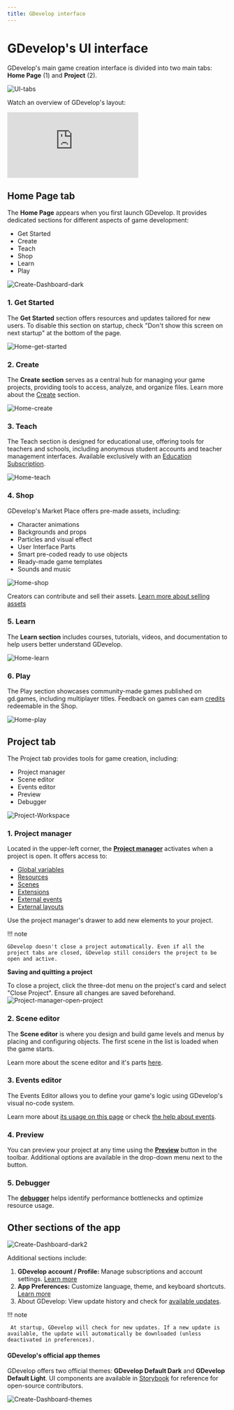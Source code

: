```yaml
---
title: GDevelop interface
---
```

# GDevelop's UI interface

GDevelop's main game creation interface is divided into two main tabs: **Home Page** (1) and **Project** (2).

![UI-tabs](UI-tabs.png)

Watch an overview of GDevelop's layout:
<div class="video-container">
  <iframe src="https://www.youtube.com/embed/bR2BjT7JG0k" frameborder="0" allowfullscreen></iframe>
</div>

## Home Page tab

The **Home Page** appears when you first launch GDevelop. It provides dedicated sections for different aspects of game development:

 * Get Started
 * Create
 * Teach
 * Shop
 * Learn
 * Play

![Create-Dashboard-dark](Create-Dashboard-dark.png)

### 1. Get Started
The **Get Started** section offers resources and updates tailored for new users. To disable this section on startup, check "Don't show this screen on next startup" at the bottom of the page.

![Home-get-started](Home-get-started.png)

### 2. Create
The **Create section** serves as a central hub for managing your game projects, providing tools to access, analyze, and organize files. Learn more about the [Create](/gdevelop5/interface/create-dashboard/) section.

![Home-create](Home-create.png)

### 3. Teach
The Teach section is designed for educational use, offering tools for teachers and schools, including anonymous student accounts and teacher management interfaces. Available exclusively with an [Education Subscription](https://gdevelop.io/pricing/education).

![Home-teach](Home-teach.png)

### 4. Shop
GDevelop's Market Place offers pre-made assets, including:
 * Character animations
 * Backgrounds and props
 * Particles and visual effect
 * User Interface Parts
 * Smart pre-coded ready to use objects
 * Ready-made game templates
 * Sounds and music

![Home-shop](Home-shop.png)

Creators can contribute and sell their assets. [Learn more about selling assets](gdevelop5/community/sell-asset-pack-store/)

### 5. Learn
The **Learn section** includes courses, tutorials, videos, and documentation to help users better understand GDevelop.

![Home-learn](Home-learn.png)

### 6. Play
The Play section showcases community-made games published on gd.games, including multiplayer titles. Feedback on games can earn [credits](/gdevelop5/interface/profile/credits/) redeemable in the Shop.

![Home-play](Home-play.png)


## Project tab

The Project tab provides tools for game creation, including:

 * Project manager
 * Scene editor
 * Events editor
 * Preview
 * Debugger

![Project-Workspace](Project-Workspace.png)

### 1. Project manager
Located in the upper-left corner, the **[Project manager](/gdevelop5/interface/project-manager/#project-manager)** activates when a project is open. It offers access to:

 * [Global variables](/gdevelop5/all-features/variables/global-variables/#global-variables)
 * [Resources](/gdevelop5/tutorials/resources/#resources)
 * [Scenes](/gdevelop5/interface/scene-editor/)
 * [Extensions](/gdevelop5/extensions/tiers/#extension-tiers)
 * [External events](/gdevelop5/interface/events-editor/external-events/#external-events)
 * [External layouts](/gdevelop5/interface/scene-editor/external-layouts/#external-layouts)

Use the project manager's drawer to add new elements to your project.

!!! note

    GDevelop doesn't close a project automatically. Even if all the project tabs are closed, GDevelop still considers the project to be open and active.

**Saving and quitting a project**

To close a project, click the three-dot menu on the project's card and select "Close Project". Ensure all changes are saved beforehand.
![Project-manager-open-project](Project-manager-open-project)

### 2. Scene editor

The **Scene editor** is where you design and build game levels and menus by placing and configuring objects. The first scene in the list is loaded when the game starts.

Learn more about the scene editor and it's parts [here](/gdevelop5/interface/scene-editor).

### 3. Events editor
The Events Editor allows you to define your game's logic using GDevelop's visual no-code system.

Learn more about [its usage on this page](/gdevelop5/interface/events-editor) or check [the help about events](/gdevelop5/events).

### 4. Preview
You can preview your project at any time using the **[Preview](/gdevelop5/interface/preview/#previewing-your-game)** button in the toolbar. Additional options are available in the drop-down menu next to the button.

### 5. Debugger
The **[debugger](/gdevelop5/interface/debugger/profile-your-game/)** helps identify performance bottlenecks and optimize resource usage.

## Other sections of the app

![Create-Dashboard-dark2](Create-Dashboard-dark2.png)

Additional sections include:

 1. **GDevelop account / Profile:** Manage subscriptions and account settings. [Learn more](/gdevelop5/interface/profile/#cancelling-your-subscription)
 2. **App Preferences:** Customize language, theme, and keyboard shortcuts. [Learn more](/gdevelop5/preferences/#preferences)
 3. About GDevelop: View update history and check for [available updates](/gdevelop5/interface/updates).

!!! note

     At startup, GDevelop will check for new updates. If a new update is available, the update will automatically be downloaded (unless deactivated in preferences).

#### GDevelop's official app themes

GDevelop offers two official themes: **GDevelop Default Dark** and **GDevelop Default Light**. UI components are available in [Storybook](http://gdevelop-storybook.s3-website-us-east-1.amazonaws.com/analytics-charts/latest/?path=/story/welcome--to-storybook) for reference for open-source contributors.

![Create-Dashboard-themes](Create-Dashboard-themes.png)
